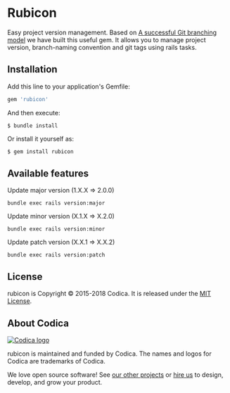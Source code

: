# Rubicon

Easy project version management.
Based on [A successful Git branching model](https://nvie.com/posts/a-successful-git-branching-model/) we have built this useful gem. It allows you to manage project version, branch-naming convention and git tags using rails tasks.

## Installation
Add this line to your application's Gemfile:

```ruby
gem 'rubicon'
```

And then execute:
```
$ bundle install
```

Or install it yourself as:
```bash
$ gem install rubicon
```

## Available features

Update major version (1.X.X => 2.0.0)
```
bundle exec rails version:major
```
Update minor version (X.1.X => X.2.0)
```
bundle exec rails version:minor
```
Update patch version (X.X.1 => X.X.2)
```
bundle exec rails version:patch
```

## License
rubicon is Copyright © 2015-2018 Codica. It is released under the [MIT License](https://opensource.org/licenses/MIT).

## About Codica

[![Codica logo](https://www.codica.com/assets/images/logo/logo.svg)](https://www.codica.com)

rubicon is maintained and funded by Codica. The names and logos for Codica are trademarks of Codica.

We love open source software! See [our other projects](https://github.com/codica2) or [hire us](https://www.codica.com/) to design, develop, and grow your product.

